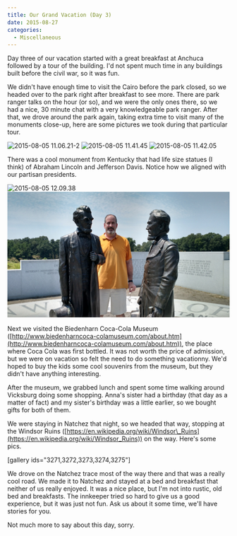 ```yaml
---
title: Our Grand Vacation (Day 3)
date: 2015-08-27
categories: 
  - Miscellaneous
---
```


Day three of our vacation started with a great breakfast at Anchuca followed by a tour of the building. I'd not spent much time in any buildings built before the civil war, so it was fun.

We didn't have enough time to visit the Cairo before the park closed, so we headed over to the park right after breakfast to see more. There are park ranger talks on the hour (or so), and we were the only ones there, so we had a nice, 30 minute chat with a very knowledgeable park ranger. After that, we drove around the park again, taking extra time to visit many of the monuments close-up, here are some pictures we took during that particular tour.

![2015-08-05 11.06.21-2](images/2015/2015-08-05-11.06.21-2.jpg)
![2015-08-05 11.41.45](images/2015/2015-08-05-11.41.45.jpg)
![2015-08-05 11.42.05](images/2015/2015-08-05-11.42.05.jpg)

There was a cool monument from Kentucky that had life size statues (I think) of Abraham Lincoln and Jefferson Davis. Notice how we aligned with our partisan presidents.

![2015-08-05 12.09.38](images/2015/2015-08-05-12.09.38.jpg)
![](images/2015-08-05-12.10.00.jpg)

Next we visited the Biedenharn Coca-Cola Museum ([http://www.biedenharncoca-colamuseum.com/about.htm](http://www.biedenharncoca-colamuseum.com/about.htm)), the place where Coca Cola was first bottled. It was not worth the price of admission, but we were on vacation so felt the need to do something vacationny. We'd hoped to buy the kids some cool souvenirs from the museum, but they didn't have anything interesting.

After the museum, we grabbed lunch and spent some time walking around Vicksburg doing some shopping. Anna's sister had a birthday (that day as a matter of fact) and my sister's birthday was a little earlier, so we bought gifts for both of them.

We were staying in Natchez that night, so we headed that way, stopping at the Windsor Ruins ([https://en.wikipedia.org/wiki/Windsor\_Ruins](https://en.wikipedia.org/wiki/Windsor_Ruins)) on the way. Here's some pics.

\[gallery ids="3271,3272,3273,3274,3275"\]

We drove on the Natchez trace most of the way there and that was a really cool road. We made it to Natchez and stayed at a bed and breakfast that neither of us really enjoyed. It was a nice place, but I'm not into rustic, old bed and breakfasts. The innkeeper tried so hard to give us a good experience, but it was just not fun. Ask us about it some time, we'll have stories for you.

Not much more to say about this day, sorry.
